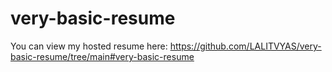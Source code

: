 # very-basic-resume
You can view my hosted resume here: https://github.com/LALITVYAS/very-basic-resume/tree/main#very-basic-resume

